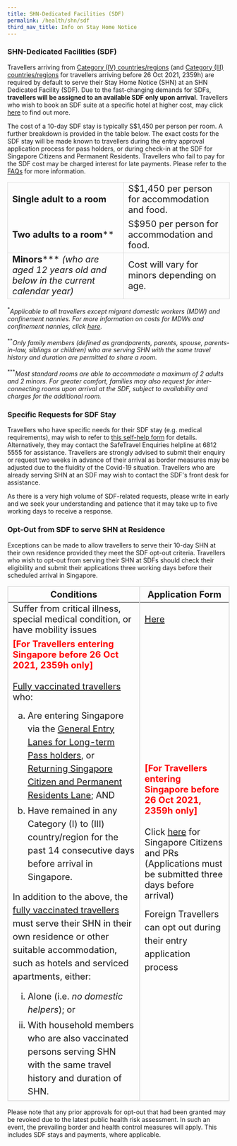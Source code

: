 ```yaml
---
title: SHN-Dedicated Facilities (SDF)
permalink: /health/shn/sdf
third_nav_title: Info on Stay Home Notice
---
```

### SHN-Dedicated Facilities (SDF)

Travellers arriving from <a href="/shn-and-swab-summary#table">Category (IV) countries/regions</a> (and <a href="/shn-and-swab-summary#category3">Category (III) countries/regions</a> for travellers arriving before 26 Oct 2021, 2359h) are required by default to serve their Stay Home Notice (SHN) at an SHN Dedicated Facility (SDF). Due to the fast-changing demands for SDFs, <b>travellers will be assigned to an available SDF only upon arrival</b>. Travellers who wish to book an SDF suite at a specific hotel at higher cost, may click <a href="/health/shn/sdfupgrade">here</a> to find out more.

The cost of a 10-day SDF stay is typically S$1,450 per person per room. A further breakdown is provided in the table below. The exact costs for the SDF stay will be made known to travellers during the entry approval application process for pass holders, or during check-in at the SDF for Singapore Citizens and Permanent Residents. Travellers who fail to pay for the SDF cost may be charged interest for late payments. Please refer to the <a href="/health/faq#shnsdf">FAQs</a> for more information.

<table>
  <tbody><tr>
    <td style="font-size:20px; border-top:1px solid #D8D8D8; border-left:1px solid #D8D8D8; border-right:1px solid #D8D8D8;"><b>Single adult to a room</b></td>
    <td style="font-size:20px; border-top:1px solid #D8D8D8; border-right:1px solid #D8D8D8;">S$1,450 per person for accommodation and food.</td>
  </tr>
  <tr>
    <td style="font-size:20px; border-left:1px solid #D8D8D8; border-right:1px solid #D8D8D8; border-bottom:1px solid #D8D8D8;"><b>Two adults to a room</b>**</td>
    <td style="font-size:20px; border-right:1px solid #D8D8D8; border-bottom:1px solid #D8D8D8;">S$950 per person for accommodation and food.
    </td>   
  </tr>
    <tr>
    <td style="font-size:20px; border-left:1px solid #D8D8D8; border-right:1px solid #D8D8D8; border-bottom:1px solid #D8D8D8;"><b>Minors</b>*** <i>(who are aged 12 years old and below in the current calendar year)</i></td>
    <td style="font-size:20px; border-right:1px solid #D8D8D8; border-bottom:1px solid #D8D8D8;">Cost will vary for minors depending on age.</td>   
  </tr>
 </tbody></table>
<sup>*</sup><i>Applicable to all travellers except migrant domestic workers (MDW) and confinement nannies. For more information on costs for MDWs and confinement nannies, click  <a href="/wphl/shn-and-swab-summary">here</a>.</i><br><br>
<sup>**</sup><i>Only family members (defined as grandparents, parents, spouse, parents-in-law, siblings or children) who are serving SHN with the same travel history and duration are permitted to share a room.</i><br><br>
<sup>***</sup><i>Most standard rooms are able to accommodate a maximum of 2 adults and 2 minors. For greater comfort, families may also request for inter-connecting rooms upon arrival at the SDF, subject to availability and charges for the additional room.</i>


### Specific Requests for SDF Stay

Travellers who have specific needs for their SDF stay (e.g. medical requirements), may wish to refer to [this self-help form](https://go.gov.sg/shnhotelneeds) for details. Alternatively, they may contact the SafeTravel Enquiries helpline at 6812 5555 for assistance. Travellers are strongly advised to submit their enquiry or request two weeks in advance of their arrival as border measures may be adjusted due to the fluidity of the Covid-19 situation. Travellers who are already serving SHN at an SDF may wish to contact the SDF's front desk for assistance.
<p>As  there is a very high volume of SDF-related requests, please write in early and we seek your understanding and patience that it may take up to five working days to receive a response.</i></p>

### Opt-Out from SDF to serve SHN at Residence

Exceptions can be made to allow travellers to serve their 10-day SHN at their own residence provided they meet the SDF opt-out criteria. Travellers who wish to opt-out from serving their SHN at SDFs should check their eligibility and submit their applications three working days before their scheduled arrival in Singapore.
<table>
  <thead>
    <tr>
      <th style="font-size:20px; margin-top:0px; margin-bottom:0px;  border-left:2px solid #E0E0E0; border-top:2px solid #E0E0E0; border-right:2px solid #E0E0E0; text-align:center;"><b>Conditions</b></th>
      <th style="font-size:20px; margin-top:0px; margin-bottom:0px; border-top:2px solid #E0E0E0; border-right:2px solid #E0E0E0; text-align:center;"><b>Application Form</b></th>
    </tr>
  </thead>
  <tbody>
    <tr>
      <td style="font-size:20px; margin-top:0px; margin-bottom:0px; border-left:2px solid #E0E0E0; border-right:2px solid #E0E0E0;">Suffer from critical illness, special medical condition, or have mobility issues
</td>
      <td style="font-size:20px; margin-top:0px; margin-bottom:0px; border-right:2px solid #E0E0E0;"><a href="https://go.gov.sg/shnhotelneeds">Here</a></td>
    </tr>
       <tr>
      <td style="font-size:20px; margin-top:0px; margin-bottom:0px; border-left:2px solid #E0E0E0; border-right:2px solid #E0E0E0; border-bottom:2px solid #E0E0E0;"><span style="color:red;"><b>[For Travellers entering Singapore before 26 Oct 2021, 2359h only]</b></span><br/><br/><a href="/health/vtsg">Fully vaccinated travellers</a> who:
        <ol style="font-size:20px; margin-top:15px; margin-bottom:0px; list-style-type:lower-alpha;">
<li style="font-size:20px; margin-top:5px; margin-bottom:0px; list-style-type:lower-alpha; line-height:1.5">Are entering Singapore via the <a href="/arriving/overview#LTPH">General Entry Lanes for Long-term Pass holders</a>, or <a href="/arriving/overview#ReturningSCPR">Returning Singapore Citizen and Permanent Residents Lane</a>; AND</li>
	<li style="font-size:20px; margin-top:5px; margin-bottom:0px; list-style-type:lower-alpha; line-height:1.5">Have remained in any Category (I) to (III) country/region for the past 14 consecutive days before arrival in Singapore.</li>
</ol>
        <p style="font-size:20px; margin-top:15px; margin-bottom:0px; line-height:1.5;">In addition to the above, the <a href="/health/vtsg">fully vaccinated travellers</a> must serve their SHN in their own residence or other suitable accommodation, such as hotels and serviced apartments, either:</p>
        <ol style="font-size:20px; margin-top:15px; margin-bottom:0px; list-style-type:lower-roman;">
<li style="font-size:20px; margin-top:5px; margin-bottom:0px; list-style-type:lower-roman; line-height:1.5">Alone (i.e. <i>no domestic helpers</i>); or</li>
	<li style="font-size:20px; margin-top:5px; margin-bottom:0px; list-style-type:lower-roman; line-height:1.5">With household members who are also vaccinated persons serving SHN with the same travel history and duration of SHN.</li>
</ol>
</td>
      <td style="font-size:20px; margin-top:0px; margin-bottom:0px; border-right:2px solid #E0E0E0;border-bottom:2px solid #E0E0E0;"><span style="color:red;"><b>[For Travellers entering Singapore before 26 Oct 2021, 2359h only]</b></span><br/><br/>
	Click <a href="https://go.gov.sg/scproptoutsdf">here</a> for Singapore Citizens and PRs (Applications must be submitted three days before arrival)
	<p style="font-size:20px; margin-top:15px; margin-bottom:0px; line-height:1.5;">Foreign Travellers can opt out during their entry application process</p>
</td>
    </tr>
  </tbody>
  </table>

Please note that any prior approvals for opt-out that had been granted may be revoked due to the latest public health risk assessment. In such an event, the prevailing border and health control measures will apply. This includes SDF stays and payments, where applicable.